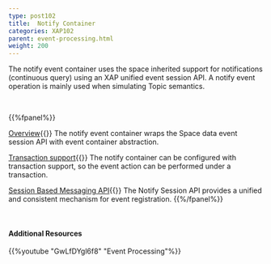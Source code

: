 ```yaml
---
type: post102
title:  Notify Container
categories: XAP102
parent: event-processing.html
weight: 200
---
```




The notify event container uses the space inherited support for notifications (continuous query) using an XAP unified event session API.
A notify event operation is mainly used when simulating Topic semantics.

<br>

{{%fpanel%}}

[Overview](./notify-container.html){{<wbr>}}
The notify event container wraps the Space data event session API with event container abstraction.

[Transaction support](./polling-container-transactions.html){{<wbr>}}
The notify container can be configured with transaction support, so the event action can be performed under a transaction.


[Session Based Messaging API](./session-based-messaging-api.html){{<wbr>}}
The Notify Session API provides a unified and consistent mechanism for event registration.
{{%/fpanel%}}

<br>

#### Additional Resources

{{%youtube "GwLfDYgl6f8"  "Event Processing"%}}
